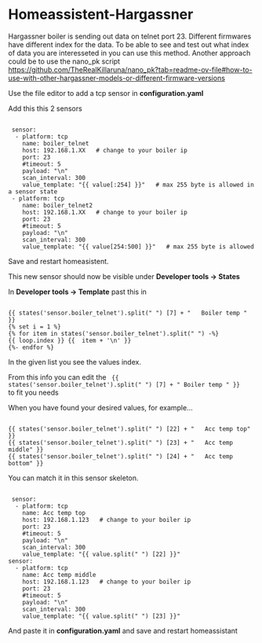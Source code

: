 # Homeassistent-Hargassner

Hargassner boiler is sending out data on telnet port 23. Different firmwares have different index for the data. To be able to see and test out what index of data you are interesseted in you can use this method.
Another approach could be to use the nano_pk script
https://github.com/TheRealKillaruna/nano_pk?tab=readme-ov-file#how-to-use-with-other-hargassner-models-or-different-firmware-versions


Use the file editor to add a tcp sensor in **configuration.yaml**

Add this this 2 sensors

<code>
 sensor:
  - platform: tcp
    name: boiler_telnet
    host: 192.168.1.XX   # change to your boiler ip
    port: 23
    #timeout: 5
    payload: "\n"
    scan_interval: 300   
    value_template: "{{ value[:254] }}"   # max 255 byte is allowed in a sensor state
 - platform: tcp
    name: boiler_telnet2
    host: 192.168.1.XX   # change to your boiler ip
    port: 23
    #timeout: 5
    payload: "\n"
    scan_interval: 300       
    value_template: "{{ value[254:500] }}"   # max 255 byte is allowed
</code>

Save and restart homeasistent.

This new sensor should now be visible under **Developer tools -> States**

In **Developer tools -> Template** past this in

<code>
{{ states('sensor.boiler_telnet').split(" ") [7] + "   Boiler temp " }}
{% set i = 1 %}
{% for item in states('sensor.boiler_telnet').split(" ") -%}
{{ loop.index }} {{  item + '\n' }}
{%- endfor %}
</code>

In the given list you see the values index. 

From this info you can edit the <code> {{ states('sensor.boiler_telnet').split(" ") [7] + "   Boiler temp " }} </code> to fit you needs

When you have found your desired values, for example...

<code>
{{ states('sensor.boiler_telnet').split(" ") [22] + "   Acc temp top" }}
{{ states('sensor.boiler_telnet').split(" ") [23] + "   Acc temp middle" }}
{{ states('sensor.boiler_telnet').split(" ") [24] + "   Acc temp bottom" }}
</code>


You can match it in this sensor skeleton.

<code>
 sensor:
  - platform: tcp
    name: Acc temp top
    host: 192.168.1.123   # change to your boiler ip
    port: 23
    #timeout: 5
    payload: "\n"
    scan_interval: 300   
    value_template: "{{ value.split(" ") [22] }}"   
sensor:
  - platform: tcp
    name: Acc temp middle
    host: 192.168.1.123   # change to your boiler ip
    port: 23
    #timeout: 5
    payload: "\n"
    scan_interval: 300   
    value_template: "{{ value.split(" ") [23] }}"   
</code>

And paste it in **configuration.yaml** and save and restart homeassistant
